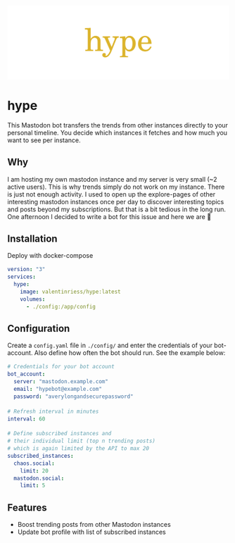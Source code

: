 ![](./res/hype_header.png)
# hype
This Mastodon bot transfers the trends from other instances directly to your personal timeline. You decide which instances it fetches and how much you want to see per instance.

## Why
I am hosting my own mastodon instance and my server is very small (~2 active users). This is why trends simply do not work on my instance. There is just not enough activity. I used to open up the explore-pages of other interesting mastodon instances once per day to discover interesting topics and posts beyond my subscriptions. But that is a bit tedious in the long run. One afternoon I decided to write a bot for this issue and here we are :tada:

## Installation
Deploy with docker-compose

```yaml
version: "3"
services:
  hype:
    image: valentinriess/hype:latest
    volumes:
      - ./config:/app/config
```



## Configuration

Create a `config.yaml` file in `./config/` and enter the credentials of your bot-account. Also define how often the bot should run. See the example below:

```yaml
# Credentials for your bot account
bot_account:
  server: "mastodon.example.com"
  email: "hypebot@example.com"
  password: "averylongandsecurepassword"

# Refresh interval in minutes
interval: 60

# Define subscribed instances and 
# their individual limit (top n trending posts)
# which is again limited by the API to max 20
subscribed_instances:
  chaos.social:
    limit: 20
  mastodon.social:
    limit: 5
```

## Features

- Boost trending posts from other Mastodon instances
- Update bot profile with list of subscribed instances
